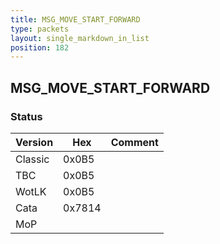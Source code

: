 ```yaml
---
title: MSG_MOVE_START_FORWARD
type: packets
layout: single_markdown_in_list
position: 182
---
```


## MSG_MOVE_START_FORWARD

### Status

Version    | Hex        | Comment
---------- | ---------- | ---------- 
Classic    | 0x0B5      |
TBC        | 0x0B5      |
WotLK      | 0x0B5      |
Cata       | 0x7814     |
MoP        |            |
